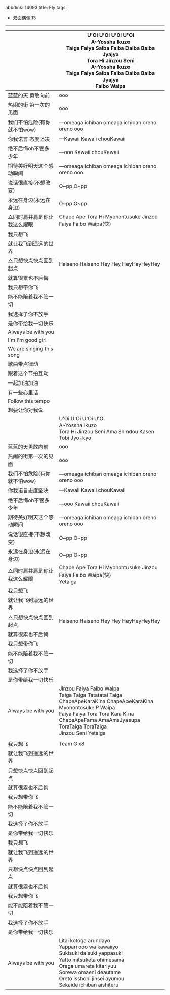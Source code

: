 abbrlink: 14093
title: Fly
tags:
  - 双面偶像,13
---
|      |U'Oi U'Oi U'Oi U'Oi<br>A~Yossha Ikuzo<br>Taiga Faiya Saiba Faiba Daiba Baiba Jyajya<br>Tora Hi Jinzou Seni<br>A~Yossha Ikuzo<br>Taiga Faiya Saiba Faiba Daiba Baiba Jyajya<br>Faibo Waipa|
|--|--|
|蓝蓝的天 勇敢向前|ooo|
|热闹的街 第一次的见面|ooo|
|我们不怕危险(有你就不怕wow)|—omeaga ichiban omeaga ichiban oreno oreno ooo|
|你我诺言 态度坚决|—Kawaii Kawaii chouKawaii |
|绝不后悔oh不管多少年|—ooo Kawaii chouKawaii|
|期待美好明天这个感动瞬间|—omeaga ichiban omeaga ichiban oreno oreno ooo|
|说话很直接(不想改变)|O~pp O~pp|
|永远在身边(永远在身边)|O~pp O~pp|
|△同时肩并肩是你让我这么耀眼|Chape Ape Tora Hi Myohontusuke Jinzou Faiya Faibo Waipa(快)|
|我只想飞|      |
|就让我飞到遥远的世界|      |
|△只想快点快点回到起点|Haiseno Haiseno Hey Hey HeyHeyHeyHey|
|就算很累也不后悔|      |
|我只想带你飞|      |
|能不能陪着我不管一切|      |
|我选择了你不放手|      |
|是你带给我一切快乐|      |
|Always be with you|      |
|I'm I'm good girl|      |
|We are singing this song|      |
|歌曲带点律动|      |
|跟着这个节拍互动|      |
|一起加油加油|      |
|有一些心里话|      |
|Follow this tempo|      |
|想要让你对我说|      |
|      |U'Oi U'Oi U'Oi U'Oi<br>A~Yossha Ikuzo<br>Tora Hi Jinzou Seni Ama Shindou Kasen Tobi Jyo-kyo|
|蓝蓝的天勇敢向前|ooo|
|热闹的街第一次的见面|ooo|
|我们不怕危险(有你就不怕wow)|—omeaga ichiban omeaga ichiban oreno oreno ooo|
|你我诺言态度坚决|—Kawaii Kawaii chouKawaii |
|绝不后悔oh不管多少年|—ooo Kawaii chouKawaii|
|期待美好明天这个感动瞬间|—omeaga ichiban omeaga ichiban oreno oreno ooo|
|说话很直接(不想改变)|O~pp O~pp|
|永远在身边(永远在身边)|O~pp O~pp|
|△同时肩并肩是你让我这么耀眼|Chape Ape Tora Hi Myohontusuke Jinzou Faiya Faibo Waipa(快)<br>Yetaiga|
|我只想飞|      |
|就让我飞到遥远的世界|      |
|△只想快点快点回到起点|Haiseno Haiseno Hey Hey HeyHeyHeyHey|
|就算很累也不后悔|      |
|我只想带你飞|      |
|能不能陪着我不管一切|      |
|我选择了你不放手|      |
|是你带给我一切快乐|      |
|Always be with you|Jinzou Faiya Faibo Waipa<br>Taiga Taiga Tatatatai Taiga<br>ChapeApeKaraKina ChapeApeKaraKina<br>Myohontosuke P Waipa<br>Faiya Faiya Tora Tora Kara Kina<br>ChapeApeFama AmaAmaJyasupa<br>ToraTaiga ToraTaiga<br>Jinzou Seni Yetaiga|
|      |      |
|我只想飞|Team G x8|
|就让我飞到遥远的世界|      |
|只想快点快点回到起点|      |
|就算很累也不后悔|      |
|我只想带你飞|      |
|能不能陪着我不管一切|      |
|我选择了你不放手|      |
|是你带给我一切快乐|      |
|我只想飞|      |
|就让我飞到遥远的世界|      |
|只想快点快点回到起点|      |
|就算很累也不后悔|      |
|我只想带你飞|      |
|能不能陪着我不管一切|      |
|我选择了你不放手|      |
|是你带给我一切快乐|      |
|Always be with you|Litai kotoga arundayo<br>Yappari ooo wa kawaiiyo<br>Sukisuki daisuki yappasuki<br>Yatto mitsuketa ohimesama<br>Orega umarete kitariyuu<br>Sorewa omaeni deautame<br>Oreto isshoni jinsei ayumou<br>Sekaide ichiban aishiteru|